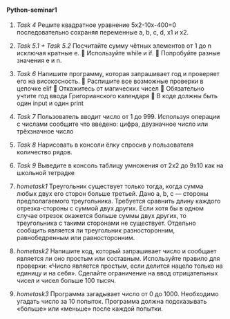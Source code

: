 #### Python-seminar1
1. *Task 4* Решите квадратное уравнение 5x2-10x-400=0 последовательно сохраняя переменные a, b, c, d, x1 и x2. 

3. *Task 5.1 + Task 5.2* Посчитайте сумму чётных элементов от 1 до n исключая кратные e. 📌 Используйте while и if. 📌 Попробуйте разные значения e и n.

3. *Task 6* Напишите программу, которая запрашивает год и проверяет его на високосность. 📌 Распишите все возможные проверки в цепочке elif 📌 Откажитесь от магических чисел 📌 Обязательно учтите год ввода Григорианского календаря 📌 В коде должны быть один input и один print

4. *Task 7* Пользователь вводит число от 1 до 999. Используя операции с числами сообщите что введено: цифра, двузначное число или трёхзначное число

5. *Task 8* Нарисовать в консоли ёлку спросив у пользователя количество рядов.

6. *Task 9* Выведите в консоль таблицу умножения от 2х2 до 9х10 как на школьной тетрадке

7. *hometask1* Треугольник существует только тогда, когда сумма любых двух его сторон больше третьей. Дано a, b, c — стороны предполагаемого треугольника. Требуется сравнить длину каждого отрезка-стороны с суммой двух других. Если хотя бы в одном случае отрезок окажется больше суммы двух других, то треугольника с такими сторонами не существует. Отдельно сообщить является ли треугольник разносторонним, равнобедренным или равносторонним.

8. *hometask2* Напишите код, который запрашивает число и сообщает является ли оно простым или составным. Используйте правило для проверки: «Число является простым, если делится нацело только на единицу и на себя». Сделайте ограничение на ввод отрицательных чисел и чисел больше 100 тысяч. 

9. *hometask3* Программа загадывает число от 0 до 1000. Необходимо угадать число за 10 попыток. Программа должна подсказывать «больше» или «меньше» после каждой попытки.
